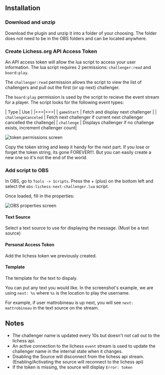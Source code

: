 ## Installation

### Download and unzip
Download the plugin and unzip it into a folder of your choosing. The folder does not need to be in the OBS folders and can be located anywhere.

### Create Lichess.org API Access Token
An API access token will allow the lua script to access your user information.
The lua script requires 2 permissions: `challenger:read` and `board:play`.

The `challenger:read` permission allows the script to view the list of challengers and pull out the first (or up next) challenger.

The `board:play` permission is used by the script to recieve the event stream for a player. The script looks for the following event types:

| Type | Use |
|===|===|
| `gameStart` | Fetch and display next challenger |
| `challengeCanceled` | Fetch next challenger if current next challenger cancelled the challenge|
| `challenge` | Displays challenger if no challenge exists, increment challenger count|

![token permissions screen](https://github.com/mattrobineau/obs-lichess-next-challenger/screenshots/token_creation.png)

Copy the token string and keep it handy for the next part. If you lose or forget the token string, its gone FOREVER!!!. But you can easily create a new one so it's not the end of the world.

### Add script to OBS

In OBS, go to `Tools -> Scripts`. Press the + (plus) on the bottom left and select the `obs-lichess-next-challenger.lua` script.

Once loaded, fill in the properties:

![OBS properties screen](https://github.com/mattrobineau/obs-lichess-next-challenger/screenshots/obs_setup.png)

#### Text Source
Select a text source to use for displaying the message. (Must be a text source)

#### Personal Access Token
Add the lichess token we previously created.

#### Template
The template for the text to dispaly.

You can put any text you would like. In the screenshot's example, we are using `next: %s` where `%s` is the location to play the username.

For example, if user mattrobineau is up next, you will see `next: mattrobineau` in the text source on the stream.

## Notes
- The challenger name is updated every 10s but doesn't not call out to the lichess api.
- An active connection to the lichess `event` stream is used to update the challenger name in the internal state when it changes.
- Disabling the Source will disconnect from the lichess api stream. (Enabling/Activating the source will reconnect to the lichess api)
- If the token is missing, the source will display `Error: token`

